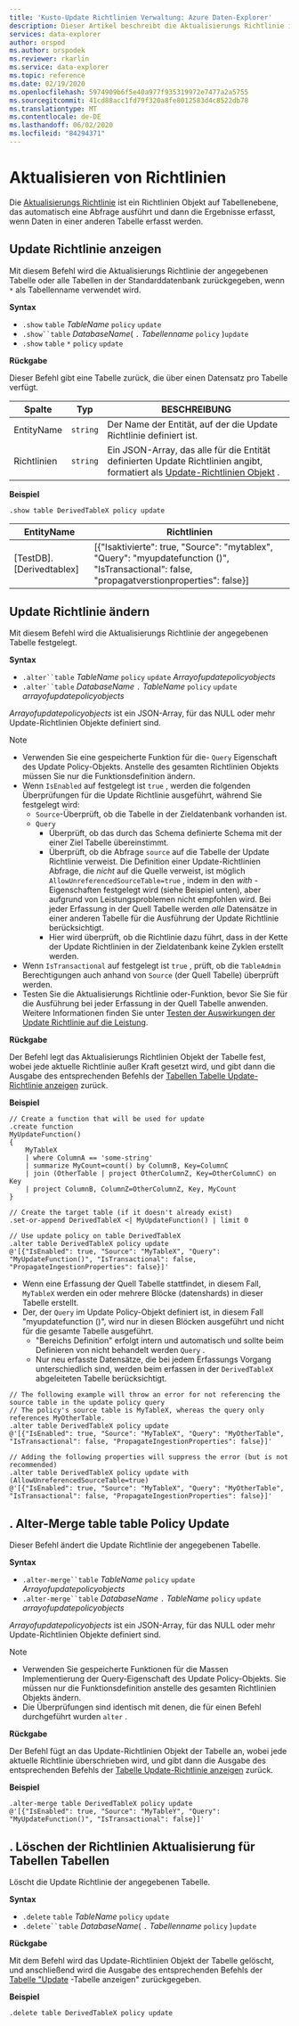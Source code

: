 ```yaml
---
title: 'Kusto-Update Richtlinien Verwaltung: Azure Daten-Explorer'
description: Dieser Artikel beschreibt die Aktualisierungs Richtlinie in Azure Daten-Explorer.
services: data-explorer
author: orspod
ms.author: orspodek
ms.reviewer: rkarlin
ms.service: data-explorer
ms.topic: reference
ms.date: 02/19/2020
ms.openlocfilehash: 5974909b6f5e40a977f935319972e7477a2a5755
ms.sourcegitcommit: 41cd88acc1fd79f320a8fe8012583d4c8522db78
ms.translationtype: MT
ms.contentlocale: de-DE
ms.lasthandoff: 06/02/2020
ms.locfileid: "84294371"
---
```

# <a name="update-policy"></a>Aktualisieren von Richtlinien

Die [Aktualisierungs Richtlinie](updatepolicy.md) ist ein Richtlinien Objekt auf Tabellenebene, das automatisch eine Abfrage ausführt und dann die Ergebnisse erfasst, wenn Daten in einer anderen Tabelle erfasst werden.

## <a name="show-update-policy"></a>Update Richtlinie anzeigen

Mit diesem Befehl wird die Aktualisierungs Richtlinie der angegebenen Tabelle oder alle Tabellen in der Standarddatenbank zurückgegeben, wenn `*` als Tabellenname verwendet wird.

**Syntax**

* `.show` `table` *TableName* `policy` `update`
* `.show``table` *DatabaseName*( `.` *Tabellenname* `policy` )`update`
* `.show` `table` `*` `policy` `update`

**Rückgabe**

Dieser Befehl gibt eine Tabelle zurück, die über einen Datensatz pro Tabelle verfügt.

|Spalte    |Typ    |BESCHREIBUNG                                                                                                                                                           |
|----------|--------|----------------------------------------------------------------------------------------------------------------------------------------------------------------------|
|EntityName|`string`|Der Name der Entität, auf der die Update Richtlinie definiert ist.                                                                                                                |
|Richtlinien  |`string`|Ein JSON-Array, das alle für die Entität definierten Update Richtlinien angibt, formatiert als [Update-Richtlinien Objekt](updatepolicy.md#the-update-policy-object) .|

**Beispiel**

```kusto
.show table DerivedTableX policy update 
```

|EntityName        |Richtlinien                                                                                                                                    |
|------------------|--------------------------------------------------------------------------------------------------------------------------------------------|
|[TestDB]. [Derivedtablex]|[{"Isaktivierte": true, "Source": "mytablex", "Query": "myupdatefunction ()", "IsTransactional": false, "propagatverstionproperties": false}]|

## <a name="alter-update-policy"></a>Update Richtlinie ändern

Mit diesem Befehl wird die Aktualisierungs Richtlinie der angegebenen Tabelle festgelegt.

**Syntax**

* `.alter``table` *TableName* `policy` `update` *Arrayofupdatepolicyobjects*
* `.alter``table` *DatabaseName* `.` *TableName* `policy` `update` *arrayofupdatepolicyobjects*

*Arrayofupdatepolicyobjects* ist ein JSON-Array, für das NULL oder mehr Update-Richtlinien Objekte definiert sind.

> [!NOTE]
> * Verwenden Sie eine gespeicherte Funktion für die- `Query` Eigenschaft des Update Policy-Objekts.
   Anstelle des gesamten Richtlinien Objekts müssen Sie nur die Funktionsdefinition ändern.
> * Wenn `IsEnabled` auf festgelegt ist `true` , werden die folgenden Überprüfungen für die Update Richtlinie ausgeführt, während Sie festgelegt wird:
>    * `Source`-Überprüft, ob die Tabelle in der Zieldatenbank vorhanden ist.
>    * `Query` 
>        * Überprüft, ob das durch das Schema definierte Schema mit der einer Ziel Tabelle übereinstimmt.
>        * Überprüft, ob die Abfrage `source` auf die Tabelle der Update Richtlinie verweist. 
        Die Definition einer Update-Richtlinien Abfrage, die *nicht* auf die Quelle verweist, ist möglich `AllowUnreferencedSourceTable=true` , indem in den *with* -Eigenschaften festgelegt wird (siehe Beispiel unten), aber aufgrund von Leistungsproblemen nicht empfohlen wird. Bei jeder Erfassung in der Quell Tabelle werden *alle* Datensätze in einer anderen Tabelle für die Ausführung der Update Richtlinie berücksichtigt.
 >       * Hier wird überprüft, ob die Richtlinie dazu führt, dass in der Kette der Update Richtlinien in der Zieldatenbank keine Zyklen erstellt werden.
 > * Wenn `IsTransactional` auf festgelegt ist `true` , prüft, ob die `TableAdmin` Berechtigungen auch anhand von `Source` (der Quell Tabelle) überprüft werden.
 > * Testen Sie die Aktualisierungs Richtlinie oder-Funktion, bevor Sie Sie für die Ausführung bei jeder Erfassung in der Quell Tabelle anwenden. Weitere Informationen finden Sie unter [Testen der Auswirkungen der Update Richtlinie auf die Leistung](updatepolicy.md#testing-an-update-policys-performance-impact).

**Rückgabe**

Der Befehl legt das Aktualisierungs Richtlinien Objekt der Tabelle fest, wobei jede aktuelle Richtlinie außer Kraft gesetzt wird, und gibt dann die Ausgabe des entsprechenden Befehls der [Tabellen Tabelle Update-Richtlinie anzeigen](#show-update-policy) zurück.

**Beispiel**

```kusto
// Create a function that will be used for update
.create function 
MyUpdateFunction()
{
    MyTableX
    | where ColumnA == 'some-string'
    | summarize MyCount=count() by ColumnB, Key=ColumnC
    | join (OtherTable | project OtherColumnZ, Key=OtherColumnC) on Key
    | project ColumnB, ColumnZ=OtherColumnZ, Key, MyCount
}

// Create the target table (if it doesn't already exist)
.set-or-append DerivedTableX <| MyUpdateFunction() | limit 0

// Use update policy on table DerivedTableX
.alter table DerivedTableX policy update
@'[{"IsEnabled": true, "Source": "MyTableX", "Query": "MyUpdateFunction()", "IsTransactional": false, "PropagateIngestionProperties": false}]'
```

* Wenn eine Erfassung der Quell Tabelle stattfindet, in diesem Fall, `MyTableX` werden ein oder mehrere Blöcke (datenshards) in dieser Tabelle erstellt.
* Der, der `Query` im Update Policy-Objekt definiert ist, in diesem Fall "myupdatefunction ()", wird nur in diesen Blöcken ausgeführt und nicht für die gesamte Tabelle ausgeführt.
  * "Bereichs Definition" erfolgt intern und automatisch und sollte beim Definieren von nicht behandelt werden `Query` .
  * Nur neu erfasste Datensätze, die bei jedem Erfassungs Vorgang unterschiedlich sind, werden beim erfassen in der `DerivedTableX` abgeleiteten Tabelle berücksichtigt.

```kusto
// The following example will throw an error for not referencing the source table in the update policy query
// The policy's source table is MyTableX, whereas the query only references MyOtherTable. 
.alter table DerivedTableX policy update
@'[{"IsEnabled": true, "Source": "MyTableX", "Query": "MyOtherTable", "IsTransactional": false, "PropagateIngestionProperties": false}]'

// Adding the following properties will suppress the error (but is not recommended)
.alter table DerivedTableX policy update with (AllowUnreferencedSourceTable=true)
@'[{"IsEnabled": true, "Source": "MyTableX", "Query": "MyOtherTable", "IsTransactional": false, "PropagateIngestionProperties": false}]'

```

## <a name="alter-merge-table-table-policy-update"></a>. Alter-Merge table table Policy Update

Dieser Befehl ändert die Update Richtlinie der angegebenen Tabelle.

**Syntax**

* `.alter-merge``table` *TableName* `policy` `update` *Arrayofupdatepolicyobjects*
* `.alter-merge``table` *DatabaseName* `.` *TableName* `policy` `update` *arrayofupdatepolicyobjects*

*Arrayofupdatepolicyobjects* ist ein JSON-Array, für das NULL oder mehr Update-Richtlinien Objekte definiert sind.

> [!NOTE]
> * Verwenden Sie gespeicherte Funktionen für die Massen Implementierung der Query-Eigenschaft des Update Policy-Objekts. 
     Sie müssen nur die Funktionsdefinition anstelle des gesamten Richtlinien Objekts ändern.
> * Die Überprüfungen sind identisch mit denen, die für einen Befehl durchgeführt wurden `alter` .

**Rückgabe**

Der Befehl fügt an das Update-Richtlinien Objekt der Tabelle an, wobei jede aktuelle Richtlinie überschrieben wird, und gibt dann die Ausgabe des entsprechenden Befehls der [Tabelle Update-Richtlinie anzeigen](#show-update-policy) zurück.

**Beispiel**

```kusto
.alter-merge table DerivedTableX policy update 
@'[{"IsEnabled": true, "Source": "MyTableY", "Query": "MyUpdateFunction()", "IsTransactional": false}]'  
``` 

## <a name="delete-table-table-policy-update"></a>. Löschen der Richtlinien Aktualisierung für Tabellen Tabellen

Löscht die Update Richtlinie der angegebenen Tabelle.

**Syntax**

* `.delete` `table` *TableName* `policy` `update`
* `.delete``table` *DatabaseName*( `.` *Tabellenname* `policy` )`update`

**Rückgabe**

Mit dem Befehl wird das Update-Richtlinien Objekt der Tabelle gelöscht, und anschließend wird die Ausgabe des entsprechenden Befehls der [Tabelle "Update](#show-update-policy) -Tabelle anzeigen" zurückgegeben.

**Beispiel**

```kusto
.delete table DerivedTableX policy update 
```
